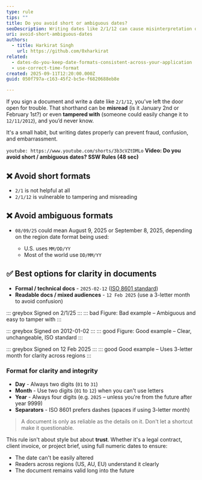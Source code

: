 ```yaml
---
type: rule
tips: ""
title: Do you avoid short or ambiguous dates?
seoDescription: Writing dates like 2/1/12 can cause misinterpretation or even fraud. Avoid short or ambiguous formats. Instead, use clear standards like ISO 8601 (2025-02-12) or 3-letter month formats (12 Feb 2025) to protect integrity and ensure global readability.
uri: avoid-short-ambiguous-dates
authors:
  - title: Harkirat Singh
    url: https://github.com/0xharkirat
related:
  - dates-do-you-keep-date-formats-consistent-across-your-application
  - use-correct-time-format
created: 2025-09-11T12:20:00.000Z
guid: 050f797a-c163-45f2-bc5e-f6820688eb8e

---
```


If you sign a document and write a date like `2/1/12`, you’ve left the door open for trouble. That shorthand can be **misread** (is it January 2nd or February 1st?) or even **tampered with** (someone could easily change it to `12/11/2012`), and you’d never know.

It's a small habit, but writing dates properly can prevent fraud, confusion, and embarrassment.

<!--endintro-->

`youtube: https://www.youtube.com/shorts/3b3cVZtDMLo`
**Video: Do you avoid short / ambiguous dates? SSW Rules (48 sec)**

## ❌ Avoid short formats

* `2/1` is not helpful at all
* `2/1/12` is vulnerable to tampering and misreading

## ❌ Avoid ambiguous formats

* `08/09/25` could mean August 9, 2025 or September 8, 2025, depending on the region date format being used:

  * U.S. uses `MM/DD/YY`
  * Most of the world use `DD/MM/YY`

## ✅ Best options for clarity in documents

* **Formal / technical docs** - `2025-02-12` ([ISO 8601 standard](https://en.wikipedia.org/wiki/ISO_8601))
* **Readable docs / mixed audiences** - `12 Feb 2025` (use a 3-letter month to avoid confusion)

::: greybox
Signed on 2/1/25
:::
::: bad
Figure: Bad example – Ambiguous and easy to tamper with
:::

::: greybox
Signed on 2012-01-02
:::
::: good
Figure: Good example – Clear, unchangeable, ISO standard
:::

::: greybox
Signed on 12 Feb 2025
:::
::: good
Good example – Uses 3-letter month for clarity across regions
:::

### Format for clarity and integrity

* **Day** - Always two digits (`01` to `31`)
* **Month** - Use two digits (`01` to `12`) when you can't use letters
* **Year** - Always four digits (e.g. `2025` – unless you're from the future after year 9999)
* **Separators** - ISO 8601 prefers dashes (spaces if using 3-letter month)

> A document is only as reliable as the details on it. Don't let a shortcut make it questionable.

This rule isn't about style but about **trust**. Whether it's a legal contract, client invoice, or project brief, using full numeric dates to ensure:

* The date can't be easily altered
* Readers across regions (US, AU, EU) understand it clearly
* The document remains valid long into the future
